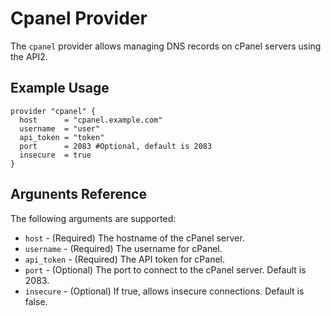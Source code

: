 # Cpanel Provider
The `cpanel` provider allows managing DNS records on cPanel servers using the API2.

## Example Usage

```hcl
provider "cpanel" {
  host      = "cpanel.example.com"
  username  = "user"
  api_token = "token"
  port      = 2083 #Optional, default is 2083
  insecure  = true
}
```

## Argunents Reference

The following arguments are supported:

* `host` - (Required) The hostname of the cPanel server.
* `username` - (Required) The username for cPanel.
* `api_token` - (Required) The API token for cPanel.
* `port` - (Optional) The port to connect to the cPanel server. Default is 2083.
* `insecure` - (Optional) If true, allows insecure connections. Default is false.
